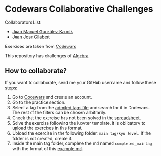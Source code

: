 # Codewars Collaborative Challenges
Collaborators List:
* [Juan Manuel González Kapnik](https://github.com/just-juanma)
* [Juan José Gilabert](https://github.com/Gilabert99)

Exercises are taken from [Codewars](https://www.codewars.com/)

This repository has challenges of [Algebra](https://github.com/just-juanma/Codewars/blob/main/Algebra/8%20kyu/completed_algebra.md)

## How to collaborate?
If you want to collaborate, send me your GitHub username and follow these steps:
1. Go to [Codewars](https://www.codewars.com/) and create an account.
2. Go to the practice section.
3. Select a tag from the [admited tags file](https://github.com/just-juanma/Codewars-Daily-Challenges/blob/main/admited_tags.txt) and search for it in Codewars. The rest of the filters can be chosen arbitrarily.
4. Check that the exercise has not been solved in the [spreadsheet](https://docs.google.com/spreadsheets/d/1MFUjkThh861netZs9azpijY4uYn1TmAZMTgRXxXaWbA/edit?usp=sharing).
5. Solve the exercise following the [jupyter template](https://github.com/just-juanma/Codewars-Daily-Challenges/blob/main/jupyter_template.ipynb). It is obligatory to upload the exercises in this format.
7. Upload the exercise in the following folder: `main tag/kyu level`. If the folder is not created, create it.
8. Inside the main tag folder, complete the md named `completed_maintag` with the format of this [example md](https://github.com/just-juanma/Codewars-Daily-Challenges/blob/main/Algebra/8%20kyu/completed_algebra.md).
